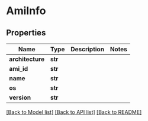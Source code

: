 # AmiInfo


## Properties
Name | Type | Description | Notes
------------ | ------------- | ------------- | -------------
**architecture** | **str** |  | 
**ami_id** | **str** |  | 
**name** | **str** |  | 
**os** | **str** |  | 
**version** | **str** |  | 

[[Back to Model list]](../README.md#documentation-for-models) [[Back to API list]](../README.md#documentation-for-api-endpoints) [[Back to README]](../README.md)


